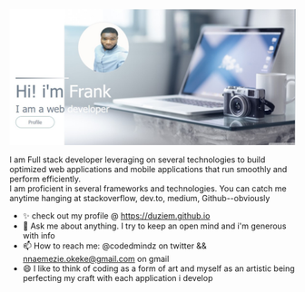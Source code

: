  
![Profile image](https://github.com/duziem/duziem/raw/main/profile_pic.jpg)
<!--
Here are some ideas to get you started:

- 🔭 I’m currently working on ...
- 🌱 I’m currently learning ...
- 👯 I’m looking to collaborate on ...
- 🤔 I’m looking for help with ...
- ⚡ Fun fact:
-->  
I am Full stack developer leveraging on several technologies to build optimized web applications and mobile applications that run smoothly and perform efficiently.  
I am proficient in several frameworks and technologies. You can catch me anytime hanging at stackoverflow, dev.to, medium, Github--obviously  
- ✨ check out my profile @ https://duziem.github.io
- 💬 Ask me about anything. I try to keep an open mind and i'm generous with info
- 📫 How to reach me: @codedmindz on twitter && nnaemezie.okeke@gmail.com on gmail
- 😄 I like to think of coding as a form of art and myself as an artistic being perfecting my craft with each application i develop


